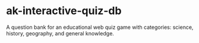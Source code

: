 # ak-interactive-quiz-db
A question bank for an educational web quiz game with categories: science, history, geography, and general knowledge.
